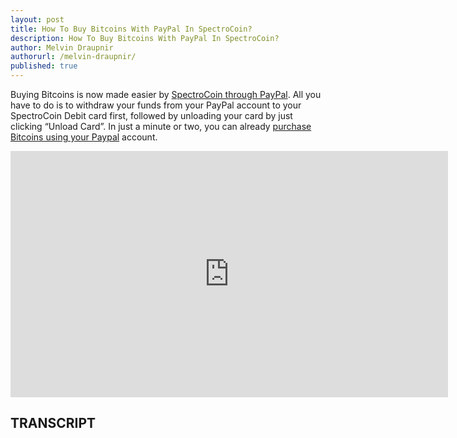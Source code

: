 ```yaml
---
layout: post
title: How To Buy Bitcoins With PayPal In SpectroCoin?
description: How To Buy Bitcoins With PayPal In SpectroCoin?
author: Melvin Draupnir
authorurl: /melvin-draupnir/
published: true
---
```

  
<p>Buying Bitcoins is now made easier by <a href="/spectrocoin/">SpectroCoin through PayPal</a>. All you have to do is to withdraw your funds from your PayPal account to your SpectroCoin Debit card first, followed by unloading your card by just clicking “Unload Card”. In just a minute or two, you can already <a href="http://geni.us/spectrocoin">purchase Bitcoins using your Paypal</a> account.</p>

<center><iframe width="700" height="394" src="https://www.youtube.com/embed/iL2hDy1Mu2g" frameborder="0" allowfullscreen></iframe></center>

<h2>TRANSCRIPT</h2>
